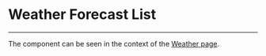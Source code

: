 # Weather Forecast List

-----

The component can be seen in the context of the [Weather page](/styleguide/pages/weather/preview).
